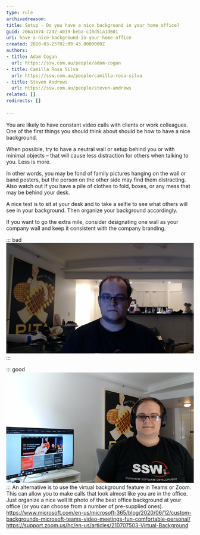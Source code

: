 ```yaml
---
type: rule
archivedreason: 
title: Setup - Do you have a nice background in your home office?
guid: 206a1074-72d2-4039-beba-c10d51a1d601
uri: have-a-nice-background-in-your-home-office
created: 2020-03-25T02:09:43.0000000Z
authors:
- title: Adam Cogan
  url: https://ssw.com.au/people/adam-cogan
- title: Camilla Rosa Silva
  url: https://ssw.com.au/people/camilla-rosa-silva
- title: Steven Andrews
  url: https://ssw.com.au/people/steven-andrews
related: []
redirects: []

---
```


You are likely to have constant video calls with clients or work colleagues. One of the first things you should think about should be how to have a nice background.

When possible, try to have a neutral wall or setup behind you or with minimal objects – that will cause less distraction for others when talking to you. Less is more.

<!--endintro-->

In other words, you may be fond of family pictures hanging on the wall or band posters, but the person on the other side may find them distracting. Also watch out if you have a pile of clothes to fold, boxes, or any mess that may be behind your desk.

A nice test is to sit at your desk and to take a selfie to see what others will see in your background. Then organize your background accordingly.

If you want to go the extra mile, consider designating one wall as your company wall and keep it consistent with the company branding.


::: bad  
![Figure: Bad Example – A messy background will not look professional](bad-background.png)  
:::


::: good  
![Figure: Good Example – Branded monitor in the background showing off the company website](good-background.png)  
:::
 An alternative is to use the virtual background feature in Teams or Zoom. This can allow you to make calls that look almost like you are in the office. Just organize a nice well lit photo of the best office background at your office (or you can choose from a number of pre-supplied ones).
https://www.microsoft.com/en-us/microsoft-365/blog/2020/06/12/custom-backgrounds-microsoft-teams-video-meetings-fun-comfortable-personal/
https://support.zoom.us/hc/en-us/articles/210707503-Virtual-Background

